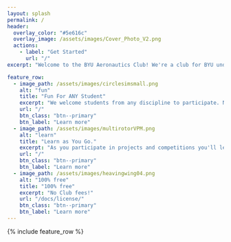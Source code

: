 ```yaml
---
layout: splash
permalink: /
header:
  overlay_color: "#5e616c"
  overlay_image: /assets/images/Cover_Photo_V2.png
  actions:
    - label: "Get Started"
      url: "/"
excerpt: "Welcome to the BYU Aeronautics Club! We're a club for BYU undergraduates and graduates to learn and apply aeronautics in fun projects for all levels of ability."

feature_row:
  - image_path: /assets/images/circlesimsmall.png
    alt: "fun"
    title: "Fun For ANY Student"
    excerpt: "We welcome students from any discipline to participate. No experience is required to get started in the Aeronautics Club."
    url: "/"
    btn_class: "btn--primary"
    btn_label: "Learn more"
  - image_path: /assets/images/multirotorVPM.png
    alt: "learn"
    title: "Learn as You Go."
    excerpt: "As you participate in projects and competitions you'll learn the skills you need to design, build, and fly your own aircraft."
    url: "/"
    btn_class: "btn--primary"
    btn_label: "Learn more"
  - image_path: /assets/images/heavingwing04.png
    alt: "100% free"
    title: "100% free"
    excerpt: "No Club fees!"
    url: "/docs/license/"
    btn_class: "btn--primary"
    btn_label: "Learn more"
---
```


{% include feature_row %}

